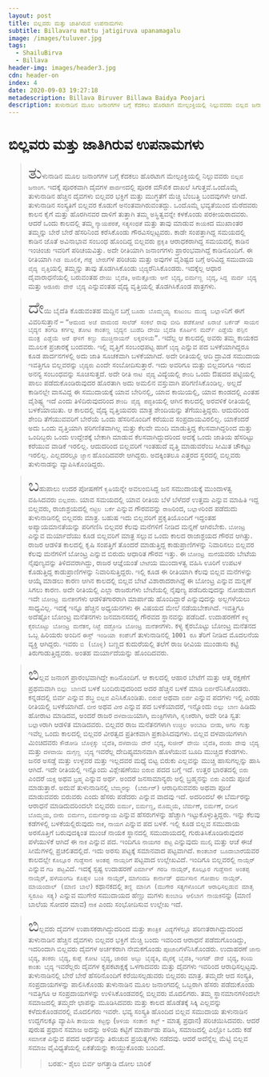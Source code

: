 ```yaml
---
layout: post
title: ಬಿಲ್ಲವರು ಮತ್ತು ಜಾತಿಗಿರುವ ಉಪನಾಮಗಳು
subtitle: Billavaru mattu jatigiruva upanamagalu
image: /images/tuluver.jpg
tags:
  - ShailuBirva
  - Billava
header-img: images/header3.jpg
cdn: header-on
index: 4
date: 2020-09-03 19:27:18
metadescription: Billava Biruver Billawa Baidya Poojari
description: ತುಳುನಾಡಿನ ಮೂಲ ಜನಾಂಗಗಳ ಬಗ್ಗೆ ಕೆದಕಲು ಹೊರಟಾಗ ಮೇಲ್ಪಂಕ್ತಿಯಲ್ಲಿ ನಿಲ್ಲುವವರು ಬಿಲ್ಲವ ಜನಾಂಗ
---
```


# ಬಿಲ್ಲವರು ಮತ್ತು ಜಾತಿಗಿರುವ ಉಪನಾಮಗಳು

> <span style='font-size: xx-large;'>ತು</span>ಳುನಾಡಿನ ಮೂಲ ಜನಾಂಗಗಳ ಬಗ್ಗೆ ಕೆದಕಲು ಹೊರಟಾಗ ಮೇಲ್ಪಂಕ್ತಿಯಲ್ಲಿ ನಿಲ್ಲುವವರು `ಬಿಲ್ಲವ ಜನಾಂಗ`. ಇದಕ್ಕೆ ಪೂರಕವಾಗಿ ದೈವಗಳ `ಪಾರ್ದನ`ದಲ್ಲಿ ಪೂರಕ ಮೌಖಿಕ ದಾಖಲೆ ಸಿಗುತ್ತವೆ.ಒಂದೊಮ್ಮೆ ತುಳುನಾಡಿನ ಹೆಚ್ಚಿನ ದೈವಗಳು ಬಿಲ್ಲವರ ಭಕ್ತಿಗೆ ಮತ್ತು ಮುಗ್ಧತೆಗೆ ಮೆಚ್ಚಿ ಬೆಂಬತ್ತಿ ಬಂದವುಗಳೇ ಆಗಿದೆ. ತುಳುನಾಡಿನ ಸಂಸ್ಕ್ರತಿಗೆ ಬಿಲ್ಲವರ ಕೊಡುಗೆ ಅನಂತವಾಗಿರುವಂತದ್ದು. ಒಂದೊಮ್ಮೆ ಭವ್ಯತೆಯಿಂದ ಮೆರೆದವರು ಕಾಲನ ಕೈಗೆ ಮತ್ತು ಹೊರಗಿನವರ ದಾಳಿಗೆ ತುತ್ತಾಗಿ ತಮ್ಮ ಅಸ್ಥಿತ್ವವನ್ನೇ ಕಳಕೊಂಡು ಪರಕೀಯರಾದವರು. ಆದರೆ ಒಂದು ಕಾಲದಲ್ಲಿ ತಮ್ಮ `ನ್ಯಾಯಪರತೆ`, `ಸತ್ಯಸಂಧತೆ` ಮತ್ತು ತಾವು ಮಾಡುವ `ಕಾಯಕ`ದ ಮುಖಾಂತರ ತಮ್ಮನ್ನು ಬೇರೆ ಬೇರೆ ಹೆಸರಿನಿಂದ ಕರೆಸಿಕೊಂಡು ಗೌರವಿಸಲ್ಪಟ್ಟವರು. ಕಾಡೇ ಸಂಪತ್ತಾಗಿದ್ದ ಸಮಯದಲ್ಲಿ ಕಾಡಿನ ಜೊತೆ ಅವಿನಾಭಾವ ಸಂಬಂಧ ಹೊಂದಿದ್ದ ಬಿಲ್ಲವರು `ಪ್ರಕೃತಿ` ಆರಾಧಕರಾಗಿದ್ದ ಸಮಯದಲ್ಲಿ ಕಾಡಿನ ಇಂಚಿಂಚು ಇವರಿಗೆ ಪರಿಚಯವಿತ್ತು. ಅದೇ ರೀತಿಯಾಗಿ ಜನಾಂಗಗಳು ಪ್ರಾರಂಭವಾಗಿದ್ದೆ ಕಾಡಿನೊಂದಿಗೆ. ಈ ರೀತಿಯಾಗಿ `ಗಿಡ ಮೂಲಿಕೆ`, `ಗೆಡ್ಡೆ ಬೇರು`ಗಳ ಪರಿಚಯ ಮತ್ತು ಅವುಗಳ ವೈಶಿಷ್ಟದ ಬಗ್ಗೆ ಅರಿವಿದ್ದ ಸಮುದಾಯ `ವೈದ್ಯ ವೃತ್ತಿ`ಯಲ್ಲಿ ತಮ್ಮನ್ನು ತಾವು ತೊಡಗಿಸಿಕೊಂಡು `ಬೈದ್ಯ`ರೆನಿಸಿಕೊಂಡರು. ಇದಕ್ಕೆಲ್ಲ ಆಧಾರ ದೈವಾರಾಧನೆಯಲ್ಲಿ ಬರುವಂತಹ `ದೇಯಿ ಬೈದೆತಿ`,  `ಅಮೆತ್ತೋಡು ಆನೆ ಬೈದ್ಯ`, `ಬಿರ್ಮಣ್ಣ ಬೈದ್ಯ`, `ಸಿದ್ದ ಮರ್ದ ಬೈದ್ಯ` ಮತ್ತು `ಅಡೂರು ದೇರೆ ಬೈದ್ಯ` ಎನ್ನುವಂತಹ ವೈದ್ಯ ವೃತ್ತಿಯಲ್ಲಿ ತೊಡಗಿಸಿಕೊಂಡ ಪಾತ್ರಗಳು. 

> <span style='font-size: xx-large;'>ದೇ</span>ಯಿ ಬೈದೆತಿ ಕೊಡುವಂತಹ ಮದ್ದಿನ ಬಗ್ಗೆ `ಬೂಡು ಬೊಮ್ಮಯ್ಯ ಕುಜುಂಬ ಮುದ್ಯ ಬಲ್ಲಾಳ`ನಿಗೆ ಈಗೆ ವಿವರಿಸುತ್ತಾನೆ – `“ಆಮಂದ ಅಜೆ ವಾಮಂದ ಸಾಲೆಡ್ ಸಂಕಲೆ ರಾವು ಬೀದಿ ಪಡೆಕೋಟೆ ಏರಾಜೆ ಬರ್ಕೆಡ್ ಸಾಯನ ಬೈದ್ಯನ ತಂಗಡಿ ಕರ್ಗಲ್ಲ ತೋಟ ಕಾಂತಣ್ಣ ಬೈದ್ಯನ ಬುಡೆದಿ ದೇಯಿ ಬೈದೆತಿ ಕೊರ್ಪಿನ ಮರ್ದ್ ಎಡ್ಡೆಯೆ ಪನ್ಪಿನ ಮಂತ್ರ ಎಡ್ಡೆಯೆ ಅರೆ ಘಳಿಗೆ ಕಣ್ಣು ಮುಚ್ಚಿನಾಯನ್ ಲಕ್ಕವಳಿಯೆ”`. ಇದೆಲ್ಲ ಆ ಕಾಲದಲ್ಲಿ ಅವರು ತಮ್ಮ ಕಾಯಕದ ಮೂಲಕ ಪ್ರಚಾರಕ್ಕೆ ಬಂದವರು. ಇಲ್ಲಿ ವೃತ್ತಿಗೆ ಸಂಬಂಧಪಟ್ಟ ಹಾಗೆ `ಬೈದ್ಯ` ಎನ್ನುವ ಪದ ಬಳಕೆಯಾಗಿದ್ದರೂ ಕೂಡ ಪಾರ್ದನಗಳಲ್ಲಿ ಅದು ಜಾತಿ ಸೂಚಕವಾಗಿ ಬಳಕೆಯಾಗಿದೆ. ಅದೇ ರೀತಿಯಲ್ಲಿ ಆದಿ ದ್ರಾವಿಡ ಸಮುದಾಯ ಇವತ್ತಿಗೂ ಬಿಲ್ಲವರನ್ನು `ಬೈದ್ಯರು` ಎಂದೇ ಸಂಬೋದಿಸುತ್ತಾರೆ. ಇದು ಅವರಿಗೂ ಮತ್ತು ಬಿಲ್ಲವರಿಗೂ ಇರುವ ಅನನ್ಯ ಸಂಬಂಧವನ್ನು ಸೂಚಿಸುತ್ತದೆ. ಅದೇ ರೀತಿ `ನಾಟಿ ವೈದ್ಯ`  ವಿದ್ಯೆಯಲ್ಲಿ `ಶೇಂದಿ` ಒಂದು ಔಷದದ ಪಟ್ಟಿಯಲ್ಲಿ ಪಾಲು ಪಡೆದುಕೊಂಡಿರುವುದರ ಹೊರತಾಗಿ ಅದು ಅಮಲಿನ ವಸ್ತುವಾಗಿ ಪರಿಗಣಿಸಿಕೊಂಡಿಲ್ಲ. ಅಲ್ಲದೆ ಕಾಡಿನಲ್ಲೇ ವಾಸವಿದ್ದ ಈ ಸಮುದಾಯಕ್ಕೆ ಯಾವ ಬೇರಿನಲ್ಲಿ, ಯಾವ ಕಾಯಿಯಲ್ಲಿ, ಯಾವ ಕಾಂಡದಲ್ಲಿ ಎಂತಹ ವೈಶಿಷ್ಟ್ಯ ಇದೆ ಎಂದು ತಿಳಿದಿರುವುದರಿಂದ `ಶೇಂದಿ ವೈದ್ಯ ಪದ್ಧತಿ`ಯಲ್ಲಿ ಆಗಿನ ಕಾಲದಲ್ಲಿ ಅರವಳಿಕೆ ರೀತಿಯಲ್ಲಿ ಬಳಕೆಯಾಯಿತು. ಆ ಕಾಲದಲ್ಲಿ ವೈದ್ಯ ವೃತ್ತಿಯವರು ಮಾತ್ರ ಶೇಂದಿಯನ್ನು ತೆಗೆಯುತ್ತಿದ್ದರು. ಆದುದರಿಂದ ಶೇಂದಿ ತೆಗೆಯುವವರಿಗೆ ಬೇರೆಯೆ ಒಂದು ಹೆಸರಿನೊಂದಿಗೆ ಕರೆಯುವ ಸಂಪ್ರದಾಯವಿರಲಿಲ್ಲ. ಯಾಕೆಂದರೆ ಅದು ಒಂದು ವೃತ್ತಿಯಾಗಿ ಪರಿಗಣಿತವಾಗಿಲ್ಲ ಮತ್ತು ಕೆಲವೇ ಮಂದಿ ಮಾಡುತ್ತಿದ್ದ ಕೆಲಸವಾಗಿದ್ದರಿಂದ ಮತ್ತು ಒಂದಿಬ್ಬರು ಒಂದು ಉದ್ದೇಶಕ್ಕೆ ಬೇಕಾಗಿ ಮಾಡುವ ಕೆಲಸವಾಗಿದ್ದುದರಿಂದ ಅದಕ್ಕೆ ಒಂದು ಜಾತಿಯ ಹೆಸರಿಟ್ಟು ಕರೆಯುವ ವಾಡಿಕೆ ಇರಲಿಲ್ಲ. ಆದುದರಿಂದ ಬಿಲ್ಲವರಿಗೆ ಇಂತಹುದೆ ವೃತ್ತಿ ಮಾಡುವರೆಂಬ ಸೀಮಿತ ಚೌಕಟ್ಟು ಇರಲಿಲ್ಲ. ಎಲ್ಲದರಲ್ಲೂ `ಜ್ಞಾನ` ಹೊಂದಿದವರೇ ಆಗಿದ್ದರು. ಅದಕ್ಕಿಂತಲೂ ಎತ್ತರದ ಸ್ಥರದಲ್ಲಿ ಬಿಲ್ಲವರು
ತುಳುನಾಡನ್ನು ವ್ಯಾಪಿಸಿಕೊಂಡಿದ್ದರು.


> <span style='font-size: xx-large;'>ಬ</span>ಹುಪಾಲು ಉದರ ಪೋಷಣೆಗೆ `ಕೃಷಿ`ಯನ್ನೇ ಅವಲಂಬಿಸಿದ್ದ ಜನ ಸಮುದಾಯಕ್ಕೆ ಮುಂದಾಳತ್ವ ವಹಿಸಿದವರು `ಬಿಲ್ಲವರು`. ಯಾವ ಸಮಯದಲ್ಲಿ ಯಾವ ರೀತಿಯ ಬೆಳೆ ಬೆಳೆದರೆ ಉತ್ತಮ ಎನ್ನುವ ಮಾಹಿತಿ ಇದ್ದ ಬಿಲ್ಲವರು, ರಾಜಾಶ್ರಯದಲ್ಲಿ `ನಟ್ಟಿಲ ಬರ್ಕೆ` ಎನ್ನುವ ಗೌರವವನ್ನು `ರಾಜ`ರಿಂದ, `ಬಲ್ಲಾಳ`ರಿಂದ ಪಡೆದುದು ತುಳುನಾಡಿನಲ್ಲಿ ಬಿಲ್ಲವರು ಮಾತ್ರ. ಬಹುಷ ಇದು ಬಿಲ್ಲವರಿಗೆ ಪ್ರಕೃತಿಯೊಂದಿಗೆ ಇದ್ದಂತಹ ಅಪ್ಯಾಯಮಾನತೆಯನ್ನು ಪರಿಗಣಿಸಿ ಬಿಲ್ಲವರ ಕೆಲವು ಮನೆಗಳಿಗೆ ನೀಡಿದ ಮನ್ನಣೆ ಆಗಿರಬೇಕು. `ಬೋಂಟ್ರ` ಎನ್ನುವ ಮರ್ಯಾದೆಯು ಕೂಡ ಬಿಲ್ಲವರಿಗೆ ಮಾತ್ರ ಸಲ್ಲುವ ಒಂದು ಕಾಲದ ರಾಜಾಶ್ರಯದ ಗೌರವ ಆಗಿತ್ತು. ರಾಜರ ಆಡಳಿತ ಕಾಲದಲ್ಲಿ ಕೃಷಿ ಸಂಪತ್ತಿಗೆ ತೊಂದರೆ ಮಾಡುತ್ತಿದ್ದ ಕಾಡುಪ್ರಾಣಿಗಳನ್ನು ನಿವಾರಿಸಲು ಬಿಲ್ಲವರ ಕೆಲವು ಮನೆಗಳಿಗೆ ಬೋಂಟ್ರ ಎನ್ನುವ ಬಿರುದು ಆಧಾರಿತ ಗೌರವ ಇತ್ತು. ಈ `ಬೋಂಟ್ರ ಮನೆ`ಯವರು ಬೇಟೆಯ ನೈಪುಣ್ಯವನ್ನು ತಿಳಿದವರಾಗಿದ್ದು, ರಾಜರ ಆಜ್ಞೆಯಂತೆ `ಬೇಟೆ`ಯ ಮುಂದಾಳತ್ವ ವಹಿಸಿ ಊರಿಗೆ ಉಪಟಳ ಕೊಡುತ್ತಿದ್ದ ಕಾಡುಪ್ರಾಣಿಗಳನ್ನು ನಿವಾರಿಸುತ್ತಿದ್ದರು. ಇಲ್ಲಿ ಕೂಡ ಈ ರೀತಿಯಾಗಿ ಕೆಲವು ಬಿಲ್ಲವ ಮನೆಗಳನ್ನು ಆಯ್ಕೆ ಮಾಡಲು ಕಾರಣ ಆಗಿನ ಕಾಲದಲ್ಲಿ ಬಿಲ್ಲವ ಬೇಟೆ ವಿಶಾರಾದರಾಗಿದ್ದೆ ಈ ಬೋಂಟ್ರ ಎನ್ನುವ ಮನ್ನಣೆ ಸಿಗಲು ಕಾರಣ. ಅದೇ ರೀತಿಯಲ್ಲಿ ಎಲ್ಲಾ ರಾಜರುಗಳು ಬೇಟೆಯಲ್ಲಿ ನೈಪುಣ್ಯ ಪಡೆದಿರುವುದನ್ನು ನೋಡುವಾಗ ಇದೇ `ಬೋಂಟ್ರ ಮನೆತನ`ಗಳು ಆಡಳಿತಗಾರರಾಗಿ ಮಾರ್ಪಾಡು ಹೊಂದಿದ್ದಾರೆ ಎನ್ನುವುದನ್ನು ಅಲ್ಲಗಳೆಯಲು ಸಾಧ್ಯವಿಲ್ಲ. ಇದಕ್ಕೆ ಇನ್ನೂ ಹೆಚ್ಚಿನ ಅಧ್ಯಯನಗಳು ಈ ವಿಷಯದ ಮೇಲೆ ನಡೆಯಬೇಕಾಗಿದೆ. ಇವತ್ತಿಗೂ ಅದೆಷ್ಟೋ ಬೋಂಟ್ರ ಮನೆತನಗಳು ಜನಮಾನಸದಲ್ಲಿ ಗೌರವದ ಸ್ಥಾನವನ್ನು ಪಡೆದಿದೆ. ಉದಾಹರಣೆಗೆ `ಕಳ್ಯ ಕೈರಬೊಟ್ಟು ಬೋಂಟ್ರ ಮನೆತನ`, `ನಿಟ್ಟೆ ದಡ್ಡೋಡಿ ಬೋಂಟ್ರ ಮನೆತನ`ಗಳು. ಕಳ್ಯ ಕೈರಬೊಟ್ಟು ಬೋಂಟ್ರ ಮನೆತನದ ಒಬ್ಬ ಹಿರಿಯರು
ಅಂದಿನ `ಈಸ್ಟ್ ಇಂಡಿಯಾ ಕಂಪೆನಿ`ಗೆ ತುಳುನಾಡಿನಲ್ಲಿ `1001 ರೂ` ತೆರಿಗೆ ನೀಡಿದ ಮೊದಲನೆಯ ವ್ಯಕ್ತಿ ಆಗಿದ್ದರು. ಇವರು `ಬಿ (ಬೊಳ್ಳಿ)` ಬಣ್ಣದ ಕುದುರೆಯಲ್ಲಿ ತಲೆಗೆ ರಾಜ ಠೀವಿಯ ಮುಂಡಾಸು ಕಟ್ಟಿ ತಿರುಗಾಡುತ್ತಿದ್ದವರು. ಅಂತಹ ಮರ್ಯಾದೆಯನ್ನು ಹೊಂದಿದವರು.


> <span style='font-size: xx-large;'>ಬಿ</span>ಲ್ಲವ ಜನಾಂಗ ಪ್ರಾರಂಭವಾಗಿದ್ದೇ `ಕಾಡಿ`ನೊಂದಿಗೆ. ಆ ಕಾಲದಲ್ಲಿ ಆಹಾರ ಬೇಟೆಗೆ ಮತ್ತು ಆತ್ಮ ರಕ್ಷಣೆಗೆ ಪ್ರಥಮವಾಗಿ `ಬಿಲ್ಲು ಬಾಣ`ದ ಬಳಕೆ ಬಂದಿರುವುದರಿಂದ ಅದರ ಹೆಚ್ಚಿನ ಬಳಕೆ ಮಾಡಿ `ಬಿರ್ವ`ರೆನಿಸಿಕೊಂಡರು. ಕನ್ನಡದಲ್ಲಿ ಬಿರ್ವ ಎನ್ನುವ ಶಬ್ಧ `ಬಿಲ್ಲವ` ಎನಿಸಿಕೊಂಡಿತು. `ಬಿರುವೆ` ಅಥವಾ `ಬಿರ್ವ` ಎನ್ನುವ ಪದಗಳು ಇಲ್ಲಿ ಎರಡು ರೀತಿಯಲ್ಲಿ ಬಳಕೆಯಾಗಿದೆ. `ಬೀರ` ಅಥವ `ವೀರ` ಎನ್ನುವ ಪದ ಬಳಕೆಯಾದರೆ, ಇನ್ನೊಂದು `ಬಿಲ್ಲು ಬಾಣ` ಹಿಡಿದು ಹೋರಾಟ ಮಾಡಿದವ, ಅಂದರೆ ರಾಜರ `ದಳವಾಯಿ`ಯಾಗಿ, `ಮಂತ್ರಿ`ಗಳಾಗಿ, `ಸೈನಿಕ`ರಾಗಿ, ಅದೇ ರೀತಿ ಸ್ವತ: `ಬಲ್ಲಾಳ`ರಾಗಿ ಆಡಳಿತ ಮಾಡಿದವರು. ಬಿಲ್ಲವರ ರಾಜ ಮನೆತನಗಳಾಗಿ `ಉಚ್ಚಿಲ ಅಂಬಾಡಿ ಬೀಡು`, `ಅಗರಿ ಗುತ್ತು` ಇವೆಲ್ಲ ಒಂದು ಕಾಲದಲ್ಲಿ ಬಿಲ್ಲವರ ವೀರತ್ವದ ಪ್ರತೀಕವಾಗಿ ಪ್ರಕಾಶಿಸಿದವುಗಳು. ಬಿಲ್ಲವ ದಳವಾಯಿಗಳಾಗಿ ಮಿಂಚಿದವರು `ಕೌಡೋಡಿ ಬೊಳ್ಳಕ್ಕು ಬೈದೆತಿ`, `ದಳವಾಯಿ ದೇರೆ ಬೈದ್ಯ`, `ಸುಜೀರ್ ದೇಯಿ ಬೈದೆತಿ`, `ದಂಡು ದೇವು ಬೈದ್ಯ` ಮತ್ತು `ದಳವಾಯಿ ದುಗ್ಗಣ್ಣ ಬೈದ್ಯ` ಇವರೆಲ್ಲ ದೇದಿಪ್ಯಮಾನವಾಗಿ ಹೊಳೆಯುವ ಬೂದಿ ಮುಚ್ಚಿದ ಕೆಂಡಗಳು. ಜನರ ಅಸಡ್ಡೆ ಮತ್ತು ಉಳ್ಳವರ ಮತ್ತು ಇಲ್ಲದವರ ಮಧ್ಯೆ ಬಿಟ್ಟ ಬಿರುಕು ಎಲ್ಲವನ್ನು ಮುಚ್ಚಿ ಹಾಸುಗಲ್ಲನ್ನು ಹಾಸಿ ಆಗಿದೆ. ಇದೇ ರೀತಿಯಲ್ಲಿ ಇನ್ನೊಂದು ವಿಶ್ಲೇಷಣೆಯು `ಬಿರುವ` ಪದದ ಬಗ್ಗೆ ಇದೆ. ಉತ್ತರ ಭಾರತದಲ್ಲಿ `ಬಿರು` ಎಂದರೆ `ಯಕ್ಷ` ಅಥವ `ಬ್ರಹ್ಮ` ಎನ್ನುವ ಅರ್ಥ. ಅಂದರೆ ಜನಸಾಮಾನ್ಯರು ಅಲ್ಲಿ ಬ್ರಹ್ಮನನ್ನು `ಬಿರು` ಎಂದು ಪೂಜೆ ಮಾಡುತ್ತಾರೆ. ಅದುವೆ ತುಳುನಾಡಿನಲ್ಲಿ `ಬೆಮ್ಮರನ್ನು (ಬೆರ್ಮೆರ್)` ಆರಾಧಿಸುವವರು ಅಥವಾ ಪೂಜೆ ಮಾಡುವವರು ಬಿರುವರು ಎಂದು ಹೆಸರು ಪಡೆದರು ಎನ್ನುವ ವಾದವು ಇದೆ. ಅದರಿಂದಲೆ ಈ ಬೆರ್ಮರನ್ನು ಆರಾಧನೆ ಮಾಡಿದುದರಿಂದಲೇ ಬಿಲ್ಲವರು `ಬಿರ್ಮು`, `ಬಿರ್ಮಣ್ಣ`, `ಮೊಮ್ಮಯೆ`, `ಬೆರ್ಮಣೆ`, `ಬಿರ್ಮಣೆ`, `ಬೀಡಿನ ಬೊಮ್ಮಯ`, `ಬೀರು ಬಿರ್ಮಣ`, `ಬಿರ್ಮರನ್ನಾಯ` ಎನ್ನುವ ಹೆಸರುಗಳನ್ನು ಹೆಚ್ಚಾಗಿ ಇಟ್ಟುಕೊಳ್ಳುತ್ತಿದ್ದರು. ಇನ್ನು ಕೆಲವು ಕಡೆಗಳಲ್ಲಿ ಬಳಕೆಯಲ್ಲಿರುವುದು `ನಾಕ`, `ನಾಯಗ` ಎನ್ನುವ ಪದ ಬಳಕೆ. ಇಲ್ಲಿ ಕೂಡ ಬಿಲ್ಲವ ಸಮುದಾಯ ಅರಸೊತ್ತಿಗೆ ಬರುವುದಕ್ಕಿಂತ ಮುಂಚೆ ನಾಯಕ ಸ್ಥಾನದಲ್ಲಿ ಸಮುದಾಯದಲ್ಲಿ ಗುರುತಿಸಿಕೊಂಡಿರುವುದರ ಪಳೆಯುಳಿಕೆ ಆಗಿದೆ ಈ `ನಾಕ` ಎನ್ನುವ ಪದ. ಇಂದಿಗೂ `ನಾಯಗರ ಪಟ್ಟ` ಎನ್ನುವುದು `ಮುಲ್ಕಿ` ಮತ್ತು ಆಚೆ ಈಚೆ ಸೀಮೆಗಳಲ್ಲಿ ಪ್ರಚಲಿತದಲ್ಲಿದೆ. ಇದು ಅರಸು ಪಟ್ಟಕ್ಕೆ ಸಮಾನವಾದ ಪಟ್ಟವಾಗಿದೆ. `ಕಾಂತಬಾರೆ ಬೂದಾಬಾರೆ`ಯವರ ಕಾಲದಲ್ಲೇ `ಕೊಲ್ಲೂರ ಗುಡ್ಡೆಸಾನ ಅಂತಪ್ಪ ನಾಯ್ಗರಿಗೆ` ಪಟ್ಟವಾದ ಉಲ್ಲೇಖವಿದೆ. ಇಂದಿಗೂ ಬಿಲ್ಲವರಲ್ಲಿ `ನಾಯ್ಗೆರ್` ಎನ್ನುವ `ಗಡಿ ಪಟ್ಟ`ವಿದೆ. ಇದಕ್ಕೆ ಸ್ಪಷ್ಟ ಉದಾಹರಣೆ `ಎರ್ಮಾಳ್ ಗರಡಿ ನಾಯ್ಗೆರ್`, `ಕೊಲ್ಲೂರ ಗುಡ್ಡೆಸಾನ ಅಂತಪ್ಪ ನಾಯ್ಗೆರ್`, `ಹಳೆಯಂಗಡಿ ಕೊಪ್ಪಳ ಬಂಕಿ ನಾಯ್ಗೆರ್`, `ಮಾಗಂದಡಿ ಕಾರ್ನಾಡ್ ಧರ್ಮಸಾನ ಗೋಪಾಲ ನಾಯ್ಗೆರ್`. `ಮಾಯಂದಾಲ್ (ಮಾಣಿ ಬಾಲೆ)` ಕಥಾನಕದಲ್ಲಿ `ತಣ್ಣಿ ಮಾನಿಗ (ಮುಗೇರ ಸತ್ಯಗಳೊಂದಿಗೆ ಆರಾಧಿಸಲ್ಪಡುವ ಮಾತೃ ಸ್ವರೂಪಿ ಸತ್ಯ)` ಎನ್ನುವ ಮುಗೇರ ಸಮುದಾಯದ ಹೆಣ್ಣು ಮಗಳು `ಕುಂಬಾಡಿ ಆಲಿಬಾಗ ನಾಯಕ`ನನ್ನು (ಮಾಣಿ ಬಾಲೆಯ ಸೋದರ ಮಾವ) `ನಾಕ` ಎಂದು ಸಂಭೋದಿಸುವ ಉಲ್ಲೇಖ ಇದೆ. 


> <span style='font-size: xx-large;'>ಬಿ</span>ಲ್ಲವರು ದೈವಗಳ ಉಪಾಸಕರಾಗಿದ್ದುದರಿಂದ ಮತ್ತು `ತಾಂತ್ರಿಕ ವಿದ್ಯೆ`ಗಳಲ್ಲೂ ಪರಿಣತರಾಗಿದ್ದುದರಿಂದ ತುಳುನಾಡಿನ ಹೆಚ್ಚಿನ ದೈವಗಳು ಬಿಲ್ಲವರ ಭಕ್ತಿಗೆ ಮೆಚ್ಚಿ ಬಂದು ಇವರಿಂದ ಆರಾಧನೆ ಪಡೆದುಗೊಂಡಿದ್ದು, ಇದರಿಂದಾಗಿ ಬಿಲ್ಲವರು ದೈವಗಳ ಅರ್ಚಕರಾಗಿ ನೇಮಕಗೊಂಡು `ಪೂಜಾರಿ`ಗಳೆನಿಸಿಕೊಂಡರು. ಉದಾಹರಣೆ `ಜಾನು ಬೈದ್ಯ`, `ತಂಕರು ಬೈದ್ಯ`, `ಕುಪ್ಪೆ ಕೋಟಿ ಬೈದ್ಯ`, `ಜಾರದ ಅಬ್ಬು ಬೈದ್ಯೆತಿ`, `ಮೈರಕ್ಕೆ ಬೈದೆತಿ`, `ಇಂಗಡ್ ದೇರೆ ಬೈದ್ಯ`, `ಕರಿಯ ಕಾಂತು ಬೈದ್ಯ` ಇವರೆಲ್ಲರು ದೈವಗಳ ಕೃಪಕಟಾಕ್ಷಕ್ಕೆ ಒಳಗಾದವರು ಮತ್ತು ದೈವಗಳು ಇವರಿಂದ ಆರಾಧಿಸಲ್ಪಟ್ಟವು. ತುಳುನಾಡಿನಲ್ಲಿ ಬೇರೆ ಬೇರೆ ಹೆಸರಿನೊಂದಿಗೆ ಕರೆಯಿಸಲ್ಪಡುವರು ಬಿಲ್ಲವರು ಮಾತ್ರ. ತಮ್ಮದೇ ಆದ ಸಂಸ್ಕ್ರತಿ, ಸಂಪ್ರದಾಯಗಳನ್ನು ಪಾಲಿಸಿಕೊಂಡು ತುಳುನಾಡಿನ ಮೂಲ ಜನಾಂಗದಲ್ಲಿ ಒಬ್ಬರಾಗಿ ಹೆಸರು ಪಡೆದುಕೊಂಡು ಇವತ್ತಿಗೂ ಆ ಸಂಪ್ರದಾಯಗಳನ್ನು ಉಳಿಸಿಕೊಂಡವರಲ್ಲಿ ಬಿಲ್ಲವರು ಮೊದಲಿಗರು. ತಮ್ಮ ಸ್ಥಾನಮಾನಗಳಿಂದಲೇ ಸಮಾಜದಲ್ಲಿ ತಮ್ಮದೇ ಛಾಪನ್ನು ಮೂಡಿಸಿದವರು ಮತ್ತು ಕಾಲದ ಹೊಡೆತಕ್ಕೆ ಸಿಕ್ಕಿ ಎಲ್ಲವನ್ನು ಕಳೆದುಕೊಂಡವರಲ್ಲಿ ಮೊದಲಿಗರು ಇವರೇ. ಭವ್ಯ ಸಂಸ್ಕ್ರತಿ ಹೊಂದಿದ ಬಿಲ್ಲವ ಸಮುದಾಯ ತುಳುನಾಡಿನ ಉದ್ದಗಲಕ್ಕೂ ವ್ಯಾಪಿಸಿ `ತಾಯಿಯ ಕಟ್ಟನ್ನು` (`ಅಳಿಯ ಸಂತಾನ ಕಟ್ಟ್` - ಮಾತೃ ಪ್ರಧಾನ) ಪರಿಚಯಿಸಿದವರು. ಆದರೆ ಪುರುಷ ಪ್ರಧಾನ ಸಮಾಜ ಅದನ್ನು ಅಳಿಯ ಕಟ್ಟಿಗೆ ಮಾರ್ಪಾಡು ಪಡಿಸಿ, ಸಮಾಜದಲ್ಲಿ ಎಲ್ಲೋ ಒಂದು ಕಡೆ `ಸಮಾನತೆ` ಎನ್ನುವ ಪದದ ಅರ್ಥವನ್ನು ತಿರುಚುವ ಪ್ರಯತ್ನಗಳು ನಡೆದವು. ಆದರೆ ಅದೆನ್ನೆಲ್ಲ ಮೆಟ್ಟಿ ಬಿಲ್ಲವ ಸಮಾಜ ವೈವಿಧ್ಯತೆಯಲ್ಲಿ ಏಕತೆಯನ್ನು ಕಾಯ್ದುಕೊಂಡು ಬಂದಿದೆ.
>> ಬರಹ:-  ಶೈಲು ಬಿರ್ವ ಅಗತ್ತಾಡಿ ದೋಲ ಬಾರಿಕೆ

